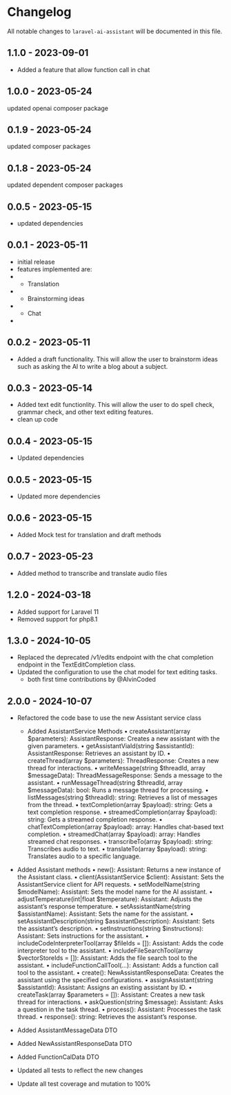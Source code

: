 # Changelog

All notable changes to `laravel-ai-assistant` will be documented in this file.

## 1.1.0 - 2023-09-01

- Added a feature that allow function call in chat

## 1.0.0 - 2023-05-24

updated openai composer package

## 0.1.9 - 2023-05-24

updated composer packages

## 0.1.8 - 2023-05-24

updated dependent composer packages

## 0.0.5 - 2023-05-15

- updated dependencies

## 0.0.1 - 2023-05-11

- initial release
- features implemented are:
- - Translation
- - Brainstorming ideas
- - Chat
-

## 0.0.2 - 2023-05-11

- Added a draft functionality. This will allow the user to brainstorm ideas such as asking the AI to write a blog about a subject.

## 0.0.3 - 2023-05-14

- Added text edit functionlity. This will allow the user to do spell check, grammar check, and other text editing features.
- clean up code

## 0.0.4 - 2023-05-15

- Updated dependencies

## 0.0.5 - 2023-05-15

- Updated more dependencies

## 0.0.6 - 2023-05-15

- Added Mock test for translation and draft methods

## 0.0.7 - 2023-05-23

- Added method to transcribe and translate audio files

## 1.2.0 - 2024-03-18

- Added support for Laravel 11
- Removed support for php8.1

## 1.3.0 - 2024-10-05
 - Replaced the deprecated /v1/edits endpoint with the chat completion endpoint in the TextEditCompletion class.
 - Updated the configuration to use the chat model for text editing tasks. 
   - both first time contributions by @AlvinCoded

## 2.0.0 - 2024-10-07
   - Refactored the code base to use the new Assistant service class
     - Added AssistantService Methods
      •	createAssistant(array $parameters): AssistantResponse: Creates a new assistant with the given parameters.
      •	getAssistantViaId(string $assistantId): AssistantResponse: Retrieves an assistant by ID.
      •	createThread(array $parameters): ThreadResponse: Creates a new thread for interactions.
      •	writeMessage(string $threadId, array $messageData): ThreadMessageResponse: Sends a message to the assistant.
      •	runMessageThread(string $threadId, array $messageData): bool: Runs a message thread for processing.
      •	listMessages(string $threadId): string: Retrieves a list of messages from the thread.
      •	textCompletion(array $payload): string: Gets a text completion response.
      •	streamedCompletion(array $payload): string: Gets a streamed completion response.
      •	chatTextCompletion(array $payload): array: Handles chat-based text completion.
      •	streamedChat(array $payload): array: Handles streamed chat responses.
      •	transcribeTo(array $payload): string: Transcribes audio to text.
      •	translateTo(array $payload): string: Translates audio to a specific language.

   - Added Assistant methods
	•	new(): Assistant: Returns a new instance of the Assistant class.
	•	client(AssistantService $client): Assistant: Sets the AssistantService client for API requests.
	•	setModelName(string $modelName): Assistant: Sets the model name for the AI assistant.
	•	adjustTemperature(int|float $temperature): Assistant: Adjusts the assistant’s response temperature.
	•	setAssistantName(string $assistantName): Assistant: Sets the name for the assistant.
	•	setAssistantDescription(string $assistantDescription): Assistant: Sets the assistant’s description.
	•	setInstructions(string $instructions): Assistant: Sets instructions for the assistant.
	•	includeCodeInterpreterTool(array $fileIds = []): Assistant: Adds the code interpreter tool to the assistant.
	•	includeFileSearchTool(array $vectorStoreIds = []): Assistant: Adds the file search tool to the assistant.
	•	includeFunctionCallTool(...): Assistant: Adds a function call tool to the assistant.
	•	create(): NewAssistantResponseData: Creates the assistant using the specified configurations.
	•	assignAssistant(string $assistantId): Assistant: Assigns an existing assistant by ID.
	•	createTask(array $parameters = []): Assistant: Creates a new task thread for interactions.
	•	askQuestion(string $message): Assistant: Asks a question in the task thread.
	•	process(): Assistant: Processes the task thread.
	•	response(): string: Retrieves the assistant’s response.
   - Added AssistantMessageData DTO
   - Added NewAssistantResponseData DTO
   - Added FunctionCalData DTO
   - Updated all tests to reflect the new changes
   - Update all test coverage and mutation to 100%